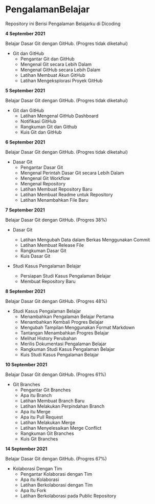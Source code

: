 # PengalamanBelajar
Repository ini Berisi Pengalaman Belajarku di Dicoding

**4 September 2021**

Belajar Dasar Git dengan GitHub. (Progres tidak diketahui)
* Git dan GitHub
  * Pengantar Git dan GitHub
  * Mengenal Git secara Lebih Dalam
  * Mengenal GitHub secara Lebih Dalam
  * Latihan Membuat Akun GitHub
  * Latihan Mengeksplorasi Proyek GitHub

**5 September 2021**

Belajar Dasar Git dengan GitHub. (Progres tidak diketahui)
* Git dan GitHub
  * Latihan Mengenal GitHub Dashboard
  * Notifikasi GitHub
  * Rangkuman Git dan Github
  * Kuis Git dan GitHub

**6 September 2021**

Belajar Dasar Git dengan GitHub. (Progres tidak diketahui)
* Dasar Git
  * Pengantar Dasar Git
  * Mengenal Perintah Dasar Git secara Lebih Dalam
  * Mengenal Git Workflow
  * Mengenal Repository
  * Latihan Membuat Repository Baru
  * Latihan Membuat Readme untuk Repository
  * Latihan Menambahkan File Baru

**7 September 2021**

Belajar Dasar Git dengan GitHub. (Progres 38%)
* Dasar Git
  * Latihan Mengubah Data dalam Berkas Menggunakan Commit 
  * Latihan Membuat Release File
  * Rangkuman Dasar Git
  * Kuis Dasar Git

* Studi Kasus Pengalaman Belajar
  * Persiapan Studi Kasus Pengalaman Belajar
  * Membuat Repository Baru

**8 September 2021**

Belajar Dasar Git dengan GitHub. (Progres 48%)
* Studi Kasus Pengalaman Belajar
  * Menambahkan Pengalaman Belajar Pertama
  * Menambahkan Kembali Progres Belajar
  * Mengubah Tampilan Menggunakan Format Markdown
  * Tantangan Menambahkan Progres Belajar
  * Melihat History Perubahan
  * Merilis Dokumentasi Pengalaman Belajar
  * Rangkuman Studi Kasus Pengalaman Belajar
  * Kuis Studi Kasus Pengalaman Belajar

**10 September 2021**

Belajar Dasar Git dengan GitHub. (Progres 61%)
* Git Branches
  * Pengantar Git Branches
  * Apa itu Branch
  * Latihan Membuat Branch Baru
  * Latihan Melakukan Perpindahan Branch
  * Apa itu Merge
  * Apa itu Pull Request
  * Latihan Melakukan Merge
  * Latihan Menyelesaikan Merge Conflict
  * Rangkuman Git Branches
  * Kuis Git Branches

**14 September 2021**

Belajar Dasar Git dengan GitHub. (Progres 67%)
* Kolaborasi Dengan Tim
  * Pengantar Kolaborasi dengan Tim
  * Apa itu Kolaborasi
  * Latihan Berkolaborasi dengan Tim
  * Apa Itu Fork
  * Latihan Berkolaborasi pada Public Repository
